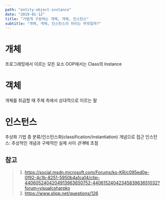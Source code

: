 ```yaml
---
path: "entity-object-instance"
date: "2019-01-12"
title: "가볍게 구분하는 개체, 객체, 인스턴스"
subtitle: "개체, 객체, 인스턴스의 차이는 무엇일까?"
---
```


# 개체

프로그래밍에서 이르는 모든 요소
OOP에서는 Class의 Instance

# 객체

개체를 취급할 때 주체 측에서 상대적으로 이르는 말

# 인스턴스

추상화 기법 중 분류/인스턴스화(classification/instantiation) 개념으로 접근
인스턴스: 추상적인 개념과 구체적인 실체 사이 *관계*에 초점

## 참고

> 1.  https://social.msdn.microsoft.com/Forums/ko-KR/c095ed0e-0f92-4c1b-8251-5950b4a1ca14/ctip-4406052404204913963650752-4406152404234583963651032?forum=visualcsharpko
> 2.  https://www.slipp.net/questions/126
